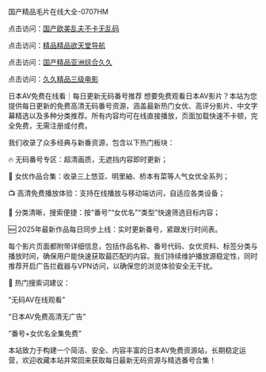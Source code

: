国产精品毛片在线大全-0707HM

点击访问：<a href="https://gfd-5xg.pages.dev/">国产欧美乱夫不卡无乱码</a>

点击访问：<a href="https://gda-c7m.pages.dev/">精品精品欲天堂导航</a>

点击访问：<a href="https://gsd-agv.pages.dev/">国产精品亚洲综合久久</a>

点击访问：<a href="https://vassv.pages.dev/">久久精品三级电影</a>

日本AV免费在线看｜每日更新无码番号推荐
想要免费观看日本AV影片？本站为您提供每日更新的免费高清无码番号资源，涵盖最新热门女优、高评分影片、中文字幕精选以及多种分类推荐。所有内容均可在线直接播放，页面加载快速不卡顿，完全免费，无需注册或付费。

我们收录了众多经典与新番资源，包含以下热门板块：

🔥 无码番号专区：超清画质，无遮挡内容即时更新；

🌸 女优作品合集：收录三上悠亚、明里紬、桥本有菜等人气女优全系列；

📺 高清免费播放体验：支持在线播放与移动端访问，自适应各类设备；

🔎 分类清晰，搜索便捷：按“番号”“女优名”“类型”快速筛选目标内容；

🆕 2025年最新作品每日同步上线：实时更新番号，紧跟发行时间表。

每个影片页面都附带详细信息，包括作品名称、番号代码、女优资料、标签分类与播放时间，确保用户能快速获取最匹配的内容。我们持续维护播放源稳定性，同时推荐开启广告拦截器与VPN访问，以确保您的浏览体验安全无干扰。

📌 热门搜索词建议：

“无码AV在线观看”

“日本AV免费高清无广告”

“番号+女优名全集免费”

本站致力于构建一个简洁、安全、内容丰富的日本AV免费资源站，长期稳定运营，欢迎收藏本站并常回来获取每日最新无码资源与精选番号合集！

<span style="display:none;">[Canonical link](https://github.com/yhx482/3467 ）</span>
